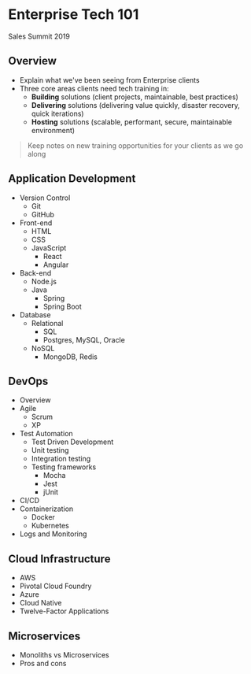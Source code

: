 # Enterprise Tech 101
Sales Summit 2019 

## Overview 

- Explain what we've been seeing from Enterprise clients
- Three core areas clients need tech training in: 
  - **Building** solutions (client projects, maintainable, best practices)
  - **Delivering** solutions (delivering value quickly, disaster recovery, quick iterations)
  - **Hosting** solutions (scalable, performant, secure, maintainable environment)

> Keep notes on new training opportunities for your clients as we go along

## Application Development

- Version Control
  - Git
  - GitHub
- Front-end
  - HTML
  - CSS
  - JavaScript
    - React
    - Angular
- Back-end
  - Node.js 
  - Java
    - Spring 
    - Spring Boot
- Database
  - Relational 
    - SQL
    - Postgres, MySQL, Oracle
  - NoSQL
    - MongoDB, Redis 

## DevOps

- Overview
- Agile 
  - Scrum
  - XP 
- Test Automation 
  - Test Driven Development
  - Unit testing
  - Integration testing
  - Testing frameworks
    - Mocha
    - Jest
    - jUnit
- CI/CD
- Containerization
  - Docker
  - Kubernetes
- Logs and Monitoring 

## Cloud Infrastructure

- AWS
- Pivotal Cloud Foundry
- Azure 
- Cloud Native
- Twelve-Factor Applications

## Microservices

- Monoliths vs Microservices
- Pros and cons 


